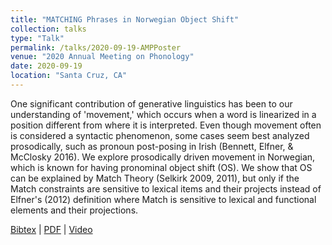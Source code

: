 ```yaml
---
title: "MATCHING Phrases in Norwegian Object Shift"
collection: talks
type: "Talk"
permalink: /talks/2020-09-19-AMPPoster
venue: "2020 Annual Meeting on Phonology"
date: 2020-09-19
location: "Santa Cruz, CA"
---
```


One significant contribution of generative linguistics has been to our understanding of 'movement,' which occurs when a word is linearized in a position different from where it is interpreted. Even though movement often is considered a syntactic phenomenon, some cases seem best analyzed prosodically, such as pronoun post-posing in Irish (Bennett, Elfner, & McClosky 2016). We explore prosodically driven movement in Norwegian, which is known for having pronominal object shift (OS). We show that OS can be explained by Match Theory (Selkirk 2009, 2011), but only if the Match constraints are sensitive to lexical items and their projects instead of Elfner's (2012) definition where Match is sensitive to lexical and functional elements and their projections.

[Bibtex](https://www.mlbrinkerhoff.me/bibliographies/brinkerhoffMATCHINGPhrasesNorwegian2020.bib) | [PDF]() | [Video](https://www.mlbrinkerhoff.me/video/BrinkerhoffTengesdalAMP2020.mp4)
